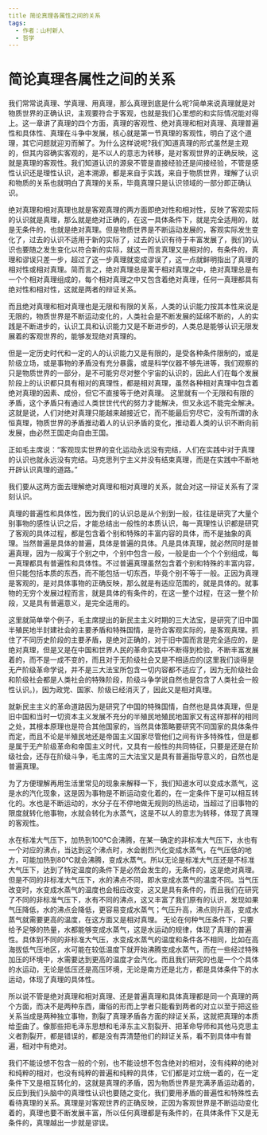 ```yaml
---
title 简论真理各属性之间的关系
tags: 
  - 作者：山村新人
  - 哲学
---
```


# 简论真理各属性之间的关系

我们常常说真理、学真理、用真理，那么真理到底是什么呢?简单来说真理就是对物质世界的正确认识，主观要符合于客观，也就是我们心里想的和实际情况能对得上。这一章讲了真理的四个方面，真理的客观性、绝对真理和相对真理、真理普遍性和具体性、真理在斗争中发展，核心就是第一节真理的客观性，明白了这个道理，其它问题就迎刃而解了。为什么这样说呢?我们知道真理的形式虽然是主观的，但其内容确实客观的，是不以人的意志为转移，是对客观世界的正确反映，这就是真理的客观性。我们知道认识的源泉不管是直接经验还是间接经验，不管是感性认识还是理性认识，追本溯源，都是来自于实践，来自于物质世界，理解了认识和物质的关系也就明白了真理的关系，毕竟真理只是认识领域的一部分即正确认识。

绝对真理和相对真理也就是客观真理的两方面即绝对性和相对性，反映了客观实际的认识就是真理，那么就是绝对正确的，在这一具体条件下，就是完全适用的，就是无条件的，也就是绝对真理。但是物质世界是不断运动发展的，客观实际发生变化了，过去的认识不适用于新的实际了，过去的认识有待于丰富发展了，我们的认识也要随之发生变化以符合新的实际，就这一而言真理又是相对的，有条件的，真理和谬误只差一步，超过了这一步真理就变成谬误了，这一点就鲜明指出了真理的相对性或相对真理。简而言之，绝对真理总是寓于相对真理之中，绝对真理总是有一个个相对真理组成的，每个相对真理之中又包含着绝对真理，任何一真理都具有绝对性和相对性，这就是两者的辩证关系。

而且绝对真理和相对真理也是无限和有限的关系，人类的认识能力按其本性来说是无限的，物质世界是不断运动变化的，人类社会是不断发展的延绵不断的，人的实践是不断进步的，认识工具和认识能力又是不断进步的，人类总是能够认识无限发展着的客观世界的，能够发现绝对真理的。

但是一定历史时代和一定的人的认识能力又是有限的，是受各种条件限制的，或是阶级立场，或是事物的矛盾没有充分暴露，或是科学仪器不够先进等，我们观察的只是物质世界的一部分，是不可能穷尽对整个宇宙的认识的，因此人们在每个发展阶段上的认识都只具有相对的真理性，都是相对真理，虽然各种相对真理中包含着绝对真理的因素、成份，但它不直接等于绝对真理。
这里就有一个无限和有限的矛盾，这个矛盾只有通过人类世世代代的努力才能解决，但又永远不能完全解决。这就是说，人们对绝对真理只能越来越接近它，而不能最后穷尽它，没有所谓的永恒真理，物质世界的矛盾推动着人的认识矛盾的变化，推动着人类的认识不断向前发展，由必然王国走向自由王国。

正如毛主席说：“客观现实世界的变化运动永远没有完结，人们在实践中对于真理的认识也就永远没有完结。马克思列宁主义并没有结束真理，而是在实践中不断地开辟认识真理的道路。”

我们要从这两方面去理解绝对真理和相对真理的关系，就会对这一辩证关系有了深刻认识。

真理的普遍性和具体性，因为我们的认识总是从个别到一般，往往是研究了大量个别事物的感性认识之后，才能总结出一般性的本质认识，每一真理性认识都是研究了客观的具体过程，都是包含着个别和特殊的丰富内容的具体，而不是抽象的真理。当然普遍是具体的普遍，具体是普遍的具体。凡是具体真理，就必然同时是普遍真理，因为一般寓于个别之中，个别中包含一般，一般是由一个个个别组成，每一真理都具有普遍性和具体性。不过普遍真理虽然包含着个别和特殊的丰富内容，但只能包括本质的东西，而不能包括一切东西，毕竟个别不等于一般。正因为真理是客观的，是对具体事物的正确反映，那么就是有适应范围的，就是具体的。就事物的无穷个发展过程而言，就是具体的有条件的，在这一整个过程，在这一整个阶段，又是具有普遍意义，是完全适用的。

这里就简单举个例子，毛主席提出的新民主主义时期的三大法宝，是研究了旧中国半殖民地半封建社会的主要矛盾和特殊国情，是符合客观实际的，是客观真理。抓住了不同历史阶段的主要矛盾，是绝对正确的，对于旧中国而言是完全适应的，是绝对真理，但是又是在中国和世界人民的革命实践中不断得到检验，不断丰富发展着的，而不是一成不变的，而且对于无阶级社会又是不相适应的(这里我们谈得是无产阶级革命学说，并不是三大法宝所包含一切内容都不适应了，因为无阶级社会和阶级社会都是人类社会的特殊阶段，阶级斗争学说自然也是包含了人类社会一般性认识。)，因为政党、国家、阶级已经消灭了，因此又是相对真理。

就新民主主义的革命道路因为是研究了中国的特殊国情，自然也是具体真理，但是旧中国和当时一切资本主义发展不充分的半殖民地殖民地国家又有这样那样的相同之处，其根本原理也是符合其他国家的，当然具体策略要研究不同国家的具体条件而定，而且不论是半殖民地还是帝国主义国家尽管他们之间有许多特殊性，但是都是属于无产阶级革命和帝国主义时代，又具有一般性的共同特征，只要是还是在阶级社会，还存在阶级斗争，毛主席的三大法宝又是具有普遍指导意义的，自然也是普遍真理。

为了方便理解再用生活里常见的现象来解释一下，我们知道水可以变成水蒸气，这是水的汽化现象，这是因为事物是不断运动变化着的，在一定条件下是可以相互转化的。水也是不断运动的，水分子在不停地做无规则的热运动，当超过了旧事物的限度就转化他事物，水就会转化为水蒸气，这是不以人的意志为转移，体现了真理的客观性。

水在标准大气压下，加热到100℃会沸腾，在某一确定的非标准大气压下，水也有一个对应的沸点，当达到这个沸点时，水会剧烈汽化变成水蒸气，在气压低的地方，可能加热到80℃就会沸腾，变成水蒸气。所以无论是标准大气压还是不标准大气压下，达到了特定温度的条件下是必然会发生的，无条件的，这是绝对真理。
但是不同的非标准大气压下，水的沸点不同，即水变成水蒸气的温度不同。当气压改变时，水变成水蒸气的温度也会相应改变，这又是具有条件的，而且我们在研究了不同的非标准气压下，水有不同的沸点，这又丰富了我们原有的认识，发现如果气压降低，水的沸点会降低，更容易变成水蒸气；气压升高，沸点则升高，变成水蒸气就需要更高的温度，在这方面又是相对真理。
无论在何种气压条件下，只要给予足够的热量，水都能够变成水蒸气，这是水运动的规律，体现了真理的普遍性。具体到不同的非标准大气压，水变成水蒸气的温度和条件各不相同，比如在高海拔低气压地区，水可能在较低温度下就开始沸腾变成水蒸气，而在一些经过特殊加压的环境中，水需要达到更高的温度才会汽化。而且我们研究的也是一个个具体的水运动，无论是低压还是高压环境，无论是南方还是北方，都是具体条件下的水运动，体现了真理的具体性。

所以说不管是绝对真理和相对真理、还是普遍真理和具体真理都是同一个真理的两个方面，而决不是两种东西，庸俗的形而上学者只能看到两者的对立以至于把这些关系当成是两种独立事物，割裂了真理矛盾各方面的辩证关系，这就把真理的本质给歪曲了。像那些把毛泽东思想和毛泽东主义割裂开、把革命导师和其他马克思主义者割裂开，都是错误的，都是没有弄清楚他们的辩证关系，看不到具体中有普遍，相对中有绝对。

我们不能设想不包含一般的个别，也不能设想不包含绝对的相对，没有纯粹的绝对和纯粹的相对，也没有纯粹的普遍和纯粹的具体，它们都是对立统一着的，在一定条件下又是相互转化的，这就是真理的矛盾，因为物质世界是充满矛盾运动着的，反应到我们头脑中的真理性认识也要随之变化，我们要用矛盾的普遍性和特殊性去看待真理的关系。真理是对客观世界的正确反映，正因为客观世界是不断运动变化着的，真理也要不断发展丰富，所以任何真理都是有条件的，在具体条件下又是无条件的，真理越出一步就是谬误。